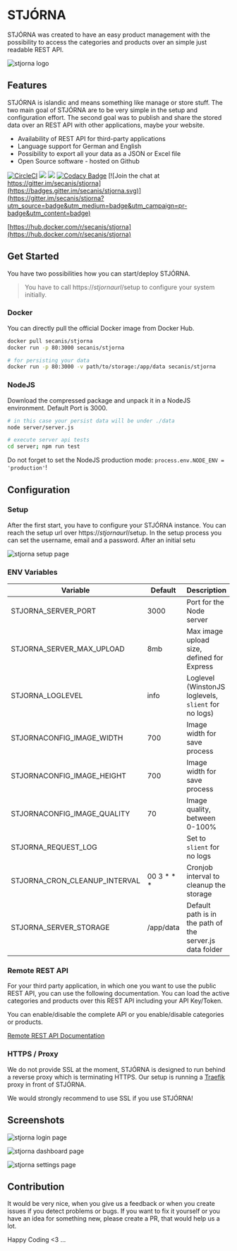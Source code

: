# STJÓRNA

STJÓRNA was created to have an easy product management with the possibility to access the categories and products over an simple just readable REST API.

![stjorna logo](https://stjorna.secanis.ch/docs/images/stjorna_middle_compressor.png "STJÓRNA Logo")

## Features

STJÓRNA is islandic and means something like manage or store stuff.
The two main goal of STJÓRNA are to be very simple in the setup and configuration effort. The second goal was to publish and share the stored data over an REST API with other applications, maybe your website.

- Availability of REST API for third-party applications
- Language support for German and English
- Possibility to export all your data as a JSON or Excel file
- Open Source software - hosted on Github

[![CircleCI](https://circleci.com/gh/secanis/stjorna/tree/master.svg?style=svg)](https://circleci.com/gh/secanis/stjorna/tree/master "Latest Build Result @CircleCI")
[![](https://images.microbadger.com/badges/version/secanis/stjorna.svg)](https://microbadger.com/images/secanis/stjorna "Get your own version badge on microbadger.com")
[![](https://images.microbadger.com/badges/image/secanis/stjorna.svg)](https://microbadger.com/images/secanis/stjorna "Get your own image badge on microbadger.com")
[![Codacy Badge](https://api.codacy.com/project/badge/Grade/01a7269404b548058afbc8afa52e7add)](https://www.codacy.com/project/matthias.baldi/stjorna/dashboard?utm_source=github.com&amp;utm_medium=referral&amp;utm_content=secanis/stjorna&amp;utm_campaign=Badge_Grade_Dashboard)
[![Join the chat at https://gitter.im/secanis/stjorna](https://badges.gitter.im/secanis/stjorna.svg)](https://gitter.im/secanis/stjorna?utm_source=badge&utm_medium=badge&utm_campaign=pr-badge&utm_content=badge)

[https://hub.docker.com/r/secanis/stjorna](https://hub.docker.com/r/secanis/stjorna)

## Get Started

You have two possibilities how you can start/deploy STJÓRNA.

> You have to call https://*stjornaurl*/setup to configure your system initially.

### Docker

You can directly pull the official Docker image from Docker Hub.

``` bash
docker pull secanis/stjorna
docker run -p 80:3000 secanis/stjorna

# for persisting your data
docker run -p 80:3000 -v path/to/storage:/app/data secanis/stjorna
```

### NodeJS

Download the compressed package and unpack it in a NodeJS environment. Default Port is 3000.

``` bash
# in this case your persist data will be under ./data
node server/server.js

# execute server api tests
cd server; npm run test
```

Do not forget to set the NodeJS production mode: `process.env.NODE_ENV = 'production'`!

## Configuration

### Setup

After the first start, you have to configure your STJÓRNA instance. You can reach the setup url over https://*stjornaurl*/setup.
In the setup process you can set the username, email and a password. After an initial setu

![stjorna setup page](https://stjorna.secanis.ch/docs/images/stjorna_setup.png "STJÓRNA Setup Page")

### ENV Variables

| Variable                       | Default       | Description                                               |
| ------------------------------ | ------------- | --------------------------------------------------------- |
| STJORNA_SERVER_PORT            | 3000          | Port for the Node server                                  |
| STJORNA_SERVER_MAX_UPLOAD      | 8mb           | Max image upload size, defined for Express                |
| STJORNA_LOGLEVEL               | info          | Loglevel (WinstonJS loglevels, `slient` for no logs)      |
| STJORNACONFIG_IMAGE_WIDTH      | 700           | Image width for save process                              |
| STJORNACONFIG_IMAGE_HEIGHT     | 700           | Image width for save process                              |
| STJORNACONFIG_IMAGE_QUALITY    | 70            | Image quality, between 0-100%                             |
| STJORNA_REQUEST_LOG            |               | Set to `slient` for no logs                               |
| STJORNA_CRON_CLEANUP_INTERVAL  | 00 3 * * *    | Cronjob interval to cleanup the storage                   |
| STJORNA_SERVER_STORAGE         | /app/data     | Default path is in the path of the server.js data folder  |

### Remote REST API

For your third party application, in which one you want to use the public REST API, you can use the following documentation. You can load the active categories and products over this REST API including your API Key/Token.

You can enable/disable the complete API or you enable/disable categories or products.

[Remote REST API Documentation](https://stjorna.secanis.ch/apidoc/index.html)

### HTTPS / Proxy

We do not provide SSL at the moment, STJÓRNA is designed to run behind a reverse proxy which is terminating HTTPS.
Our setup is running a [Traefik](https://traefik.io/) proxy in front of STJÓRNA.

We would strongly recommend to use SSL if you use STJÓRNA!

## Screenshots

![stjorna login page](https://stjorna.secanis.ch/docs/images/stjorna_login.png "STJÓRNA Login Page")

![stjorna dashboard page](https://stjorna.secanis.ch/docs/images/stjorna_dashboard.png "STJÓRNA Dashboard Page")

![stjorna settings page](https://stjorna.secanis.ch/docs/images/stjorna_settings.png "STJÓRNA Settings Page")

##  Contribution

It would be very nice, when you give us a feedback or when you create issues if you detect problems or bugs.
If you want to fix it yourself or you have an idea for something new, please create a PR, that would help us a lot.

Happy Coding <3 ...
